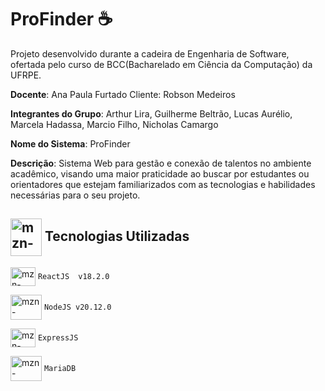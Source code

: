 # ProFinder ☕️

Projeto desenvolvido durante a cadeira de Engenharia de Software, ofertada pelo curso de BCC(Bacharelado em Ciência da Computação) da UFRPE.

**Docente**: Ana Paula Furtado Cliente: Robson Medeiros

**Integrantes do Grupo**: Arthur Lira, Guilherme Beltrão, Lucas Aurélio, Marcela Hadassa, Marcio Filho, Nicholas Camargo

**Nome do Sistema**: ProFinder

**Descrição**: Sistema Web para gestão e conexão de talentos no ambiente acadêmico, visando uma maior praticidade ao buscar por estudantes ou orientadores que estejam familiarizados com as tecnologias e habilidades necessárias para o seu projeto.


 
##   <img align="center" alt="mzn-react" height="60" width="50" src="https://cdn.jsdelivr.net/gh/devicons/devicon@latest/icons/networkx/networkx-plain.svg" /> Tecnologias Utilizadas

 <img align="center" alt="mzn-react" height="30" width="40" src="https://cdn.jsdelivr.net/gh/devicons/devicon@latest/icons/react/react-original.svg"/> `ReactJS  v18.2.0`
<br>

 <img align="center" alt="mzn-nodejs" height="40" width="50" src="https://cdn.jsdelivr.net/gh/devicons/devicon@latest/icons/nodejs/nodejs-original-wordmark.svg"> `NodeJS v20.12.0`
 <br>
 
<img align="center" alt="mzn-react" height="30" width="40" src="https://cdn.jsdelivr.net/gh/devicons/devicon@latest/icons/express/express-original.svg"/> `ExpressJS `
<br>

<img align="center" alt="mzn-nodejs" height="40" width="50" src="https://cdn.jsdelivr.net/gh/devicons/devicon@latest/icons/mariadb/mariadb-original-wordmark.svg"/> `MariaDB`
          
         
          
